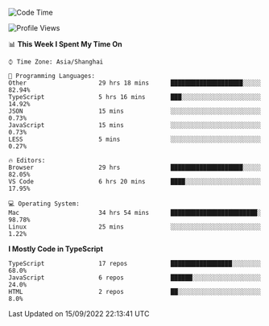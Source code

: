 <!--START_SECTION:waka-->
![Code Time](http://img.shields.io/badge/Code%20Time-2%2C796%20hrs%2014%20mins-blue)

![Profile Views](http://img.shields.io/badge/Profile%20Views-1-blue)

📊 **This Week I Spent My Time On** 

```text
⌚︎ Time Zone: Asia/Shanghai

💬 Programming Languages: 
Other                    29 hrs 18 mins      ████████████████████░░░░░   82.94% 
TypeScript               5 hrs 16 mins       ███░░░░░░░░░░░░░░░░░░░░░░   14.92% 
JSON                     15 mins             ░░░░░░░░░░░░░░░░░░░░░░░░░   0.73% 
JavaScript               15 mins             ░░░░░░░░░░░░░░░░░░░░░░░░░   0.73% 
LESS                     5 mins              ░░░░░░░░░░░░░░░░░░░░░░░░░   0.27%

🔥 Editors: 
Browser                  29 hrs              ████████████████████░░░░░   82.05% 
VS Code                  6 hrs 20 mins       ████░░░░░░░░░░░░░░░░░░░░░   17.95%

💻 Operating System: 
Mac                      34 hrs 54 mins      ████████████████████████░   98.78% 
Linux                    25 mins             ░░░░░░░░░░░░░░░░░░░░░░░░░   1.22%

```

**I Mostly Code in TypeScript** 

```text
TypeScript               17 repos            █████████████████░░░░░░░░   68.0% 
JavaScript               6 repos             ██████░░░░░░░░░░░░░░░░░░░   24.0% 
HTML                     2 repos             ██░░░░░░░░░░░░░░░░░░░░░░░   8.0%

```



 Last Updated on 15/09/2022 22:13:41 UTC
<!--END_SECTION:waka-->

